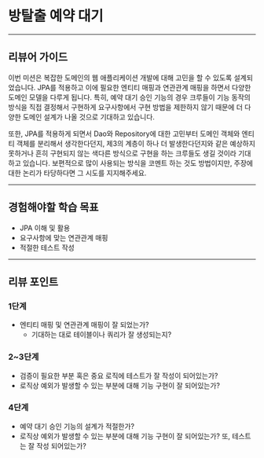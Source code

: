 # 방탈출 예약 대기

---

## 리뷰어 가이드

이번 미션은 복잡한 도메인의 웹 애플리케이션 개발에 대해 고민을 할 수 있도록 설계되었습니다.
JPA를 적용하고 이에 필요한 엔티티 매핑과 연관관계 매핑을 하면서 다양한 도메인 모델을 다루게 됩니다.
특히, 예약 대기 승인 기능의 경우 크루들이 기능 동작의 방식을 직접 결정해서 구현하게 
요구사항에서 구현 방법을 제한하지 않기 때문에 더 다양한 도메인 설계가 나올 것으로 기대하고 있습니다.

또한, JPA를 적용하게 되면서 Dao와 Repository에 대한 고민부터 도메인 객체와 엔티티 객체를 분리해서 생각한다던지, 
제3의 계층이 하나 더 발생한다던지와 같은 예상하지 못하거나 흔히 구현되지 않는 색다른 방식으로 구현을 하는 크루들도 생길 것이라 기대하고 있습니다.
보편적으로 많이 사용되는 방식을 코멘트 하는 것도 방법이지만, 주장에 대한 논리가 타당하다면 그 시도를 지지해주세요.

---

## 경험해야할 학습 목표

- JPA 이해 및 활용
- 요구사항에 맞는 연관관계 매핑
- 적절한 테스트 작성

---

## 리뷰 포인트

### 1단계
- 엔티티 매핑 및 연관관계 매핑이 잘 되었는가?
  - 기대하는 대로 테이블이나 쿼리가 잘 생성되는지?

### 2~3단계
- 검증이 필요한 부분 혹은 중요 로직에 테스트가 잘 작성이 되어있는가?
- 로직상 예외가 발생할 수 있는 부분에 대해 기능 구현이 잘 되어있는가?

### 4단계
- 예약 대기 승인 기능의 설계가 적절한가?
- 로직상 예외가 발생할 수 있는 부분에 대해 기능 구현이 잘 되어있는가? 또, 테스트는 잘 작성 되어있는가?

